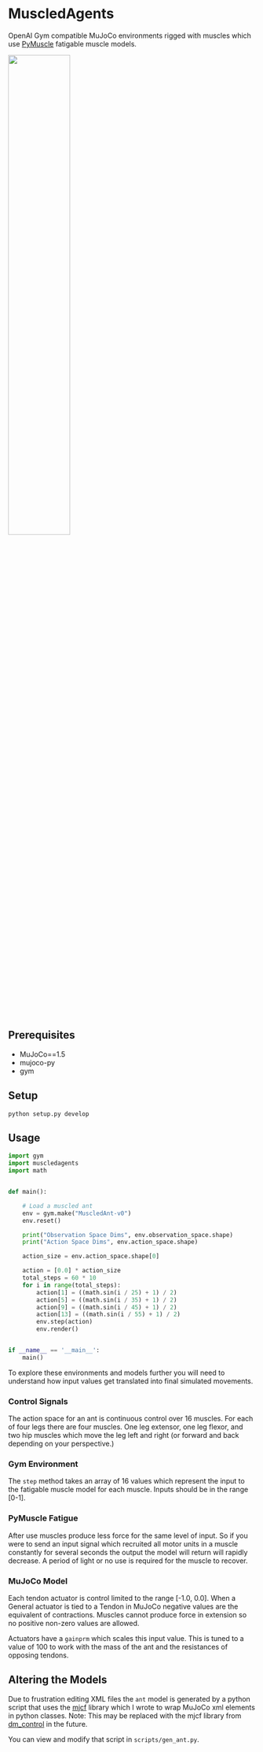 # MuscledAgents
OpenAI Gym compatible MuJoCo environments rigged with muscles which use
[PyMuscle](http://github.com/iandanforth/pymuscle) fatigable muscle models.

<img src="https://user-images.githubusercontent.com/446062/51863364-a7db2680-22f5-11e9-97e9-582feccf44c6.png" width="50%">

## Prerequisites

 - MuJoCo==1.5
 - mujoco-py
 - gym

## Setup

```
python setup.py develop
```

## Usage

```python
import gym
import muscledagents
import math


def main():

    # Load a muscled ant
    env = gym.make("MuscledAnt-v0")
    env.reset()

    print("Observation Space Dims", env.observation_space.shape)
    print("Action Space Dims", env.action_space.shape)

    action_size = env.action_space.shape[0]

    action = [0.0] * action_size
    total_steps = 60 * 10
    for i in range(total_steps):
        action[1] = ((math.sin(i / 25) + 1) / 2)
        action[5] = ((math.sin(i / 35) + 1) / 2)
        action[9] = ((math.sin(i / 45) + 1) / 2)
        action[13] = ((math.sin(i / 55) + 1) / 2)
        env.step(action)
        env.render()


if __name__ == '__main__':
    main()

```

To explore these environments and models further you will need to understand
how input values get translated into final simulated movements.

### Control Signals

The action space for an ant is continuous control over 16 muscles. For
each of four legs there are four muscles. One leg extensor, one leg flexor,
and two hip muscles which move the leg left and right (or forward and back
depending on your perspective.)

### Gym Environment

The `step` method takes an array of 16 values which represent the input to
the fatigable muscle model for each muscle. Inputs should be in the range [0-1].

### PyMuscle Fatigue

After use muscles produce less force for the same level of input. So if you
were to send an input signal which recruited all motor units in a muscle
constantly for several seconds the output the model will return will rapidly
decrease. A period of light or no use is required for the muscle to recover.

### MuJoCo Model

Each tendon actuator is control limited to the range [-1.0, 0.0]. When a
General actuator is tied to a Tendon in MuJoCo negative values are the
equivalent of contractions. Muscles cannot produce force in extension so no
positive non-zero values are allowed.

Actuators have a `gainprm` which scales this input value. This is tuned to
a value of 100 to work with the mass of the ant and the resistances of opposing
tendons.

## Altering the Models

Due to frustration editing XML files the `ant` model is generated by a python
script that uses the [mjcf](http://github.com/iandanforth/mjcf) library which 
I wrote to wrap MuJoCo xml elements in python classes. Note: This may
be replaced with the mjcf library from [dm_control](https://github.com/deepmind/dm_control/tree/master/dm_control/mjcf) in the future.

You can view and modify that script in `scripts/gen_ant.py`.
